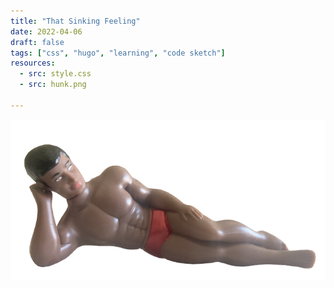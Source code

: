 ```yaml
---
title: "That Sinking Feeling"
date: 2022-04-06
draft: false
tags: ["css", "hugo", "learning", "code sketch"]
resources:
  - src: style.css
  - src: hunk.png

---
```


<div class="container">
  <img class="hunk" src="hunk.png">
  <div class="arrow-up"></div>
  <div class="arrow-up"></div>
  <div class="arrow-up"></div>
  <div class="arrow-up"></div>
  <div class="arrow-up"></div>
  <div class="arrow-up"></div>
  <div class="arrow-up"></div>
  <div class="arrow-up"></div>
  <div class="arrow-up"></div>
  <div class="arrow-up"></div>
  <div class="arrow-up"></div>
  <div class="arrow-up"></div>
  <div class="arrow-up"></div>
  <div class="arrow-up"></div>
  <div class="arrow-up"></div>
  <div class="arrow-up"></div>
  <div class="arrow-up"></div>
  <div class="arrow-up"></div>
  <div class="arrow-up"></div>
  <div class="arrow-up"></div>
  <div class="arrow-up"></div>
  <div class="arrow-up"></div>
  <div class="arrow-up"></div>
  <div class="arrow-up"></div>
  <div class="arrow-up"></div>
  <div class="arrow-up"></div>
  <div class="arrow-up"></div>
  <div class="arrow-up"></div>
  <div class="arrow-up"></div>
  <div class="arrow-up"></div>
  <div class="arrow-up"></div>
  <div class="arrow-up"></div>
  <div class="arrow-up"></div>
  <div class="arrow-up"></div>
  <div class="arrow-up"></div>
  <div class="arrow-up"></div>
  <div class="arrow-up"></div>
  <div class="arrow-up"></div>
  <div class="arrow-up"></div>
  <div class="arrow-up"></div>
  <div class="arrow-up"></div>
  <div class="arrow-up"></div>
  <div class="arrow-up"></div>
  <div class="arrow-up"></div>
  <div class="arrow-up"></div>
  <div class="arrow-up"></div>
  <div class="arrow-up"></div>
  <div class="arrow-up"></div>
  <div class="arrow-up"></div>
  <div class="arrow-up"></div>
  <div class="arrow-up"></div>
  <div class="arrow-up"></div>
  <div class="arrow-up"></div>
  <div class="arrow-up"></div>
  <div class="arrow-up"></div>
  <div class="arrow-up"></div>
  <div class="arrow-up"></div>
  <div class="arrow-up"></div>
  <div class="arrow-up"></div>
  <div class="arrow-up"></div>
  <div class="arrow-up"></div>
  <div class="arrow-up"></div>
  <div class="arrow-up"></div>
  <div class="arrow-up"></div>
  <div class="arrow-up"></div>
  <div class="arrow-up"></div>
  <div class="arrow-up"></div>
  <div class="arrow-up"></div>
  <div class="arrow-up"></div>
  <div class="arrow-up"></div>
  <div class="arrow-up"></div>
  <div class="arrow-up"></div>
  <div class="arrow-up"></div>
  <div class="arrow-up"></div>
  <div class="arrow-up"></div>
  <div class="arrow-up"></div>
  <div class="arrow-up"></div>
  <div class="arrow-up"></div>
  <div class="arrow-up"></div>
  <div class="arrow-up"></div>
</div>
